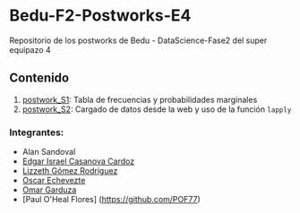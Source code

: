 # Bedu-F2-Postworks-E4
Repositorio de los postworks de Bedu - DataScience-Fase2 del super equipazo 4

## Contenido
1. [postwork_S1](https://github.com/OmarGard/Bedu-S2-Postworks-E4/blob/main/postwork_S1.R): Tabla de frecuencias y probabilidades marginales
2. [postwork_S2](https://github.com/OmarGard/Bedu-S2-Postworks-E4/blob/main/postwork_S2.R): Cargado de datos desde la web y uso de la función `lapply`

### Integrantes: 
* Alan Sandoval 
* [Edgar Israel Casanova Cardoz](https://github.com/ecardoz) 
* [Lizzeth Gómez Rodríguez](https://github.com/LIZZETHGOMEZ) 
* [Oscar Echevezte](https://github.com/Oscar2401) 
* [Omar Garduza](https://github.com/OmarGard)
* [Paul O'Heal Flores] (https://github.com/POF77)
